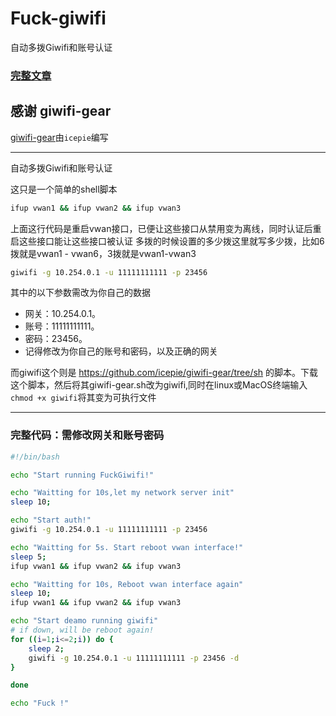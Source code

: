 # Fuck-giwifi
自动多拨Giwifi和账号认证

### [完整文章](https://iouyi.top/index.php/archives/fuck-giwifi.html)

## 感谢 giwifi-gear

[giwifi-gear](https://github.com/icepie/giwifi-gear)由`icepie`编写

----------

自动多拨Giwifi和账号认证

这只是一个简单的shell脚本

```sh
ifup vwan1 && ifup vwan2 && ifup vwan3
```
上面这行代码是重启vwan接口，已便让这些接口从禁用变为离线，同时认证后重启这些接口能让这些接口被认证
多拨的时候设置的多少拨这里就写多少拨，比如6拨就是vwan1 - vwan6，3拨就是vwan1-vwan3

```sh
giwifi -g 10.254.0.1 -u 11111111111 -p 23456
```
其中的以下参数需改为你自己的数据

- 网关：10.254.0.1。
- 账号：11111111111。
- 密码：23456。
- 记得修改为你自己的账号和密码，以及正确的网关

而giwifi这个则是 https://github.com/icepie/giwifi-gear/tree/sh 的脚本。下载这个脚本，然后将其giwifi-gear.sh改为giwifi,同时在linux或MacOS终端输入`chmod +x giwifi`将其变为可执行文件

----------

### 完整代码：需修改网关和账号密码
```sh
#!/bin/bash

echo "Start running FuckGiwifi!"

echo "Waitting for 10s,let my network server init"
sleep 10;

echo "Start auth!"
giwifi -g 10.254.0.1 -u 11111111111 -p 23456

echo "Waitting for 5s. Start reboot vwan interface!"
sleep 5;
ifup vwan1 && ifup vwan2 && ifup vwan3

echo "Waitting for 10s, Reboot vwan interface again"
sleep 10;
ifup vwan1 && ifup vwan2 && ifup vwan3

echo "Start deamo running giwifi"
# if down, will be reboot again!
for ((i=1;i<=2;i)) do {
    sleep 2;
    giwifi -g 10.254.0.1 -u 11111111111 -p 23456 -d
}

done

echo "Fuck !"
```
